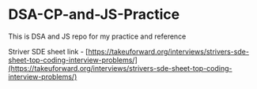 # DSA-CP-and-JS-Practice
This is DSA and JS repo for my practice and reference

Striver SDE sheet link - [https://takeuforward.org/interviews/strivers-sde-sheet-top-coding-interview-problems/](https://takeuforward.org/interviews/strivers-sde-sheet-top-coding-interview-problems/)
